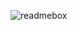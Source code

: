 ![readmebox](https://github.com/dmzhari/dmzhari/assets/45622512/ce4cfd0e-e62d-4a6e-8169-645332ba2e8b)
